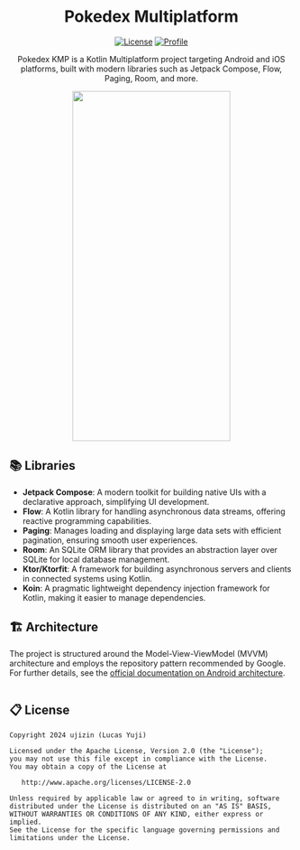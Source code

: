 <h1 align="center">Pokedex Multiplatform</h1>

<p align="center">
  <a href="https://opensource.org/licenses/Apache-2.0"><img alt="License" src="https://img.shields.io/badge/License-Apache%202.0-blue.svg"/></a>
   <a href="https://github.com/ujizin"><img alt="Profile" src="https://badgen.net/badge/ujizin/Github/orange?icon=github"/></a>
</p>
<p align="center">
Pokedex KMP is a Kotlin Multiplatform project targeting Android and iOS platforms, built with modern libraries such as Jetpack Compose, Flow, Paging, Room, and more.
</p>

<div style="display:flex; justify-content: space-around; flex-wrap: wrap-reverse">
  <div style="flex: 1; flex-basis: 350px">

## 📚 Libraries

- **Jetpack Compose**: A modern toolkit for building native UIs with a declarative approach, simplifying UI development.
- **Flow**: A Kotlin library for handling asynchronous data streams, offering reactive programming capabilities.
- **Paging**: Manages loading and displaying large data sets with efficient pagination, ensuring smooth user experiences.
- **Room**: An SQLite ORM library that provides an abstraction layer over SQLite for local database management.
- **Ktor/Ktorfit**: A framework for building asynchronous servers and clients in connected systems using Kotlin.
- **Koin**: A pragmatic lightweight dependency injection framework for Kotlin, making it easier to manage dependencies.

## 🏗️ Architecture

The project is structured around the Model-View-ViewModel (MVVM) architecture and employs the repository pattern recommended by Google. For further details, see the [official documentation on Android architecture](https://developer.android.com/topic/architecture).
  </div>
  <div style="flex: 1; display: flex; justify-content: center; flex-basis: 350px">
    <img src="assets/pokedex_android.gif" width="280" height="620"/>
  </div>
</div>

## 📋 License

```
Copyright 2024 ujizin (Lucas Yuji) 

Licensed under the Apache License, Version 2.0 (the "License");
you may not use this file except in compliance with the License.
You may obtain a copy of the License at

   http://www.apache.org/licenses/LICENSE-2.0

Unless required by applicable law or agreed to in writing, software
distributed under the License is distributed on an "AS IS" BASIS,
WITHOUT WARRANTIES OR CONDITIONS OF ANY KIND, either express or implied.
See the License for the specific language governing permissions and
limitations under the License.
```